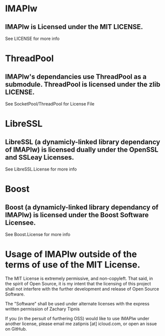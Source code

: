 # IMAPlw
## IMAPlw is Licensed under the MIT LICENSE.
See LICENSE for more info

# ThreadPool
## IMAPlw's dependancies use ThreadPool as a submodule. ThreadPool is licensed under the zlib LICENSE.
See SocketPool/ThreadPool for License File

# LibreSSL
## LibreSSL (a dynamicly-linked library dependancy of IMAPlw) is licensed dually under the OpenSSL and SSLeay Licenses.
See LibreSSL.License for more info

# Boost
## Boost (a dynamicly-linked library dependancy of IMAPlw) is licensed under the Boost Software Licensee.
See Boost.License for more info

# Usage of IMAPlw outside of the terms of use of the MIT License.
The MIT License is extremely permissive, and non-copyleft. That said, in the spirit of Open Source, it is my intent that the licensing of this project shall not interfere with the further development and release of Open Source Software.

The "Software" shall be used under alternate licenses with the express written permission of Zachary Tipnis

If you (in the persuit of furthering OSS) would like to use IMAPlw under another license, please email me zatipnis [at] icloud.com, or open an issue on GitHub. 
